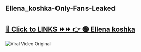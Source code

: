 
 ## Ellena_koshka-Only-Fans-Leaked

# <h2><a href="https://clipsfans.com/Ellena_koshka&ref=git">🔗 Click to LINKS ⏩⏩ 👉 🟢 Ellena koshka </a></h2>

<a href="https://clipsfans.com/Ellena_koshka&ref=git" rel="nofollow" data-target="animated-image.originalLink"><img src="https://i.ibb.co.com/xMMVF88/686577567.gif" alt="Viral Video Original" style="max-width: 100%; display: inline-block;" data-target="animated-image.originalImage"></a>
